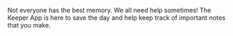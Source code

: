 Not everyone has the best memory. We all need help sometimes! The Keeper App is here to save the day and help keep track of important notes that you make.
